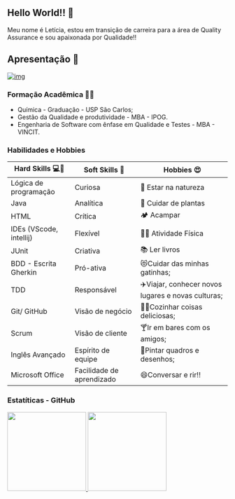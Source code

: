 ## Hello World!! 👋

Meu nome é Letícia, estou em transição de carreira para a área de Quality Assurance e sou apaixonada por Qualidade!!

## Apresentação :handshake:

[![img](https://tm.ibxk.com.br/2021/08/17/17104340644112.jpg?ims=120x42)](https://www.linkedin.com/in/let%C3%ADcia-furlan-rufato/)

### Formação Acadêmica :woman_student:

- Química - Graduação - USP São Carlos;
- Gestão da Qualidade e produtividade - MBA - IPOG.
- Engenharia de Software com ênfase em Qualidade e Testes - MBA - VINCIT.

### Habilidades e Hobbies

| Hard Skills :computer::muscle: |  Soft Skills :thought_balloon: | Hobbies :heart_eyes:
|----------------------------|------------------------------|-------------------------------|
| Lógica de programação | Curiosa | :palm_tree: Estar na natureza |
| Java | Analítica | :wilted_flower: Cuidar de plantas |
| HTML | Crítica | :camping: Acampar |
| IDEs (VScode, intellij) | Flexível | :weight_lifting_woman: Atividade Física |
| JUnit | Criativa | :books: Ler livros |
| BDD - Escrita Gherkin | Pró-ativa | :heart_eyes_cat:Cuidar das minhas gatinhas; |
| TDD | Responsável | :airplane:Viajar, conhecer novos lugares e novas culturas; |
| Git/ GitHub | Visão de negócio | :woman_cook:Cozinhar coisas deliciosas; |
| Scrum | Visão de cliente | :cocktail:Ir em bares com os amigos; |
| Inglês Avançado | Espírito de equipe | :art:Pintar quadros e desenhos; |
| Microsoft Office | Facilidade de aprendizado | :smile:Conversar e rir!! |

### Estatíticas - GitHub

<div>
<a href="https://github.com/Lerufato">
<img height="180em" src="https://github-readme-stats.vercel.app/api/top-langs/?username=Lerufato&layout=compact&langs_count=7&theme=dracula"/>
<img height="180em" src="https://github-readme-stats.vercel.app/api?username=Lerufato&show_icons=true&theme=dracula&include_all_commits=true&count_private=true"/>
</div>
